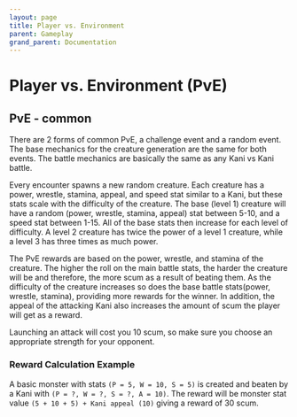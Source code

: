 ```yaml
---
layout: page
title: Player vs. Environment
parent: Gameplay
grand_parent: Documentation
---
```

# Player vs. Environment (PvE)

## PvE - common
There are 2 forms of common PvE, a challenge event and a random event. The base
mechanics for the creature generation are the same for both events. The battle
mechanics are basically the same as any Kani vs Kani battle.

Every encounter spawns a new random creature. Each creature has a power,
wrestle, stamina, appeal, and speed stat similar to a Kani, but these stats
scale with the difficulty of the creature. The base (level 1) creature will
have a random (power, wrestle, stamina, appeal) stat between 5-10, and a speed
stat between 1-15. All of the base stats then increase for each level of
difficulty. A level 2 creature has twice the power of a level 1 creature, while
a level 3 has three times as much power. 

The PvE rewards are based on the power, wrestle, and stamina of the creature.
The higher the roll on the main battle stats, the harder the creature will be
and therefore, the more scum as a result of beating them. As the difficulty of
the creature increases so does the base battle stats(power, wrestle, stamina),
providing more rewards for the winner. In addition, the appeal of the attacking
Kani also increases the amount of scum the player will get as a reward. 

Launching an attack will cost you 10 scum, so make sure you choose an
appropriate strength for your opponent.

### Reward Calculation Example
A basic monster with stats `(P = 5, W = 10, S = 5)` is created and beaten by a
Kani with `(P = ?, W = ?, S = ?, A = 10)`. The reward will be monster stat
value `(5 + 10 + 5) + Kani appeal (10)` giving a reward of 30 scum. 

